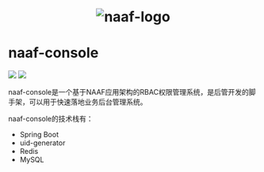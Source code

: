 <h1 align="center"><img src="https://s4.ax1x.com/2021/12/05/orPOnU.png"  alt="naaf-logo" /></h1>

# naaf-console

<a href="https://github.com/feiniaojin/naaf-init/blob/main/LICENSE">![](https://img.shields.io/github/license/feiniaojin/naaf-init)</a> <a href="https://github.com/feiniaojin/naaf-console/issues"> ![](https://img.shields.io/github/issues/feiniaojin/naaf-console)</a>

naaf-console是一个基于NAAF应用架构的RBAC权限管理系统，是后管开发的脚手架，可以用于快速落地业务后台管理系统。

naaf-console的技术栈有：
* Spring Boot
* uid-generator
* Redis
* MySQL


